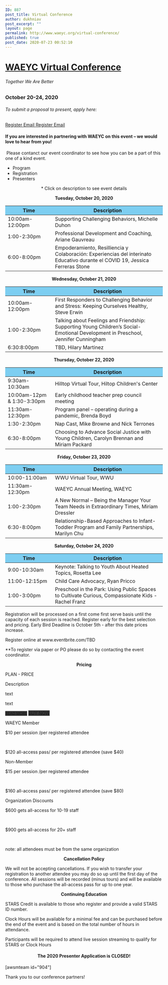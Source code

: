 ```yaml
---
ID: 887
post_title: Virtual Conference
author: dukhniav
post_excerpt: ""
layout: page
permalink: http://www.waeyc.org/virtual-conference/
published: true
post_date: 2020-07-23 00:52:10
---
```

<h1><a href="">WAEYC Virtual Conference</a></h1>		
			<h6>Together We Are Better</h6>		
			<h3>October 20-24, 2020</h3>		
			<h6>To submit a proposal to present, apply here:</h6>		
		<a href="https://www.eventbrite.com/e/2020-waeyc-call-for-proposals-tickets-108884454334" data-text="Register">
				Register
		</a>
		<a href="emailto:amandacardwell@frontier.com" data-text="Go!">
				Email
		</a>
		<a href="https://www.eventbrite.com/e/2020-waeyc-call-for-proposals-tickets-108884454334" data-text="Register">
				Register
		</a>
		<a href="emailto:amandacardwell@frontier.com" data-text="Go!">
				Email
		</a>
				<h4>If you are interested in partnering with WAEYC on this event – we would love to hear from you!</h4>
																						<p><p> Please contanct our event coordinator to see how you can be a part of this one of a kind event.</p></p>
		  <ul>
	    		      		<li>                                                        	      		 Program</li>
	      		      		<li>                                                        	      		 Registration</li>
	      		      		<li>                                                        	      		 Presenters</li>
	      	    		</ul>
		      												<p style="text-align: center">* Click on description to see event details</p>
<p style="text-align: center"><b>Tuesday, October 20, 2020</b></p>
<table style="width: 100%">
  <thead>
    <tr>
      <th style="background-color: #7dcef1; width: 30%">Time</th>
      <th style="background-color: #7dcef1; width: 70%">Description</th>
    </tr>
  </thead>
  <tbody>
    <tr>
      <td>10:00am-12:00pm</td>
      <td>
        <a>Supporting Challenging Behaviors, Michelle Duhon</a>
      </td>
    </tr>
    <tr>
      <td>1:00-2:30pm</td>
      <td>
        <a>Professional Development and Coaching, Ariane Gauvreau</a>
      </td>
    </tr>
    <tr>
      <td>6:00-8:00pm</td>
      <td>
        <a>Empoderamiento, Resilliencia y Colaboración: Experiencias del
          interinato Educativo durante el COVID 19, Jessica Ferreras Stone</a>
      </td>
    </tr>
  </tbody>
</table>
<p style="text-align: center"><b>Wednesday, October 21, 2020</b></p>
<table style="width: 100%" cellspacing="5" cellpadding="5">
  <thead>
    <tr>
      <th style="background-color: #7dcef1; width: 30%">Time</th>
      <th style="background-color: #7dcef1; width: 70%">Description</th>
    </tr>
  </thead>
  <tbody>
    <tr>
      <td>10:00am-12:00pm</td>
      <td>
        <a>First Responders to Challenging Behavior and Stress: Keeping
          Ourselves Healthy, Steve Erwin</a
        >
      </td>
    </tr>
    <tr>
      <td>1:00-2:30pm</td>
      <td>
        <a>
          Talking about Feelings and Friendship: Supporting Young Children’s
          Social-Emotional Development in Preschool, Jennifer Cunningham</a
        >
      </td>
    </tr>
    <tr>
      <td>6:30:8:00pm</td>
      <td><a> TBD, Hilary Martinez </a></td>
    </tr>
  </tbody>
</table>
<p style="text-align: center"><b>Thursday, October 22, 2020</b></p>
<table style="width: 100%" cellspacing="5" cellpadding="5">
  <thead>
    <tr>
      <th style="background-color: #7dcef1; width: 30%">Time</th>
      <th style="background-color: #7dcef1; width: 70%">Description</th>
    </tr>
  </thead>
  <tbody>
    <tr>
      <td>9:30am-10:30am</td>
      <td>
        <a> Hilltop Virtual Tour, Hiltop Children's Center </a>
      </td>
    </tr>
    <tr>
      <td>10:00am-12pm &amp; 1:30-3:30pm</td>
      <td>
        <a>Early childhood teacher prep council meeting</a>
      </td>
    </tr>
    <tr>
      <td>11:30am-12:30pm</td>
      <td>
        <a>Program panel – operating during a pandemic, Brenda Boyd</a>
      </td>
    </tr>
    <tr>
      <td>1:30-2:30pm</td>
      <td>
        <a>Nap Cast, Mike Browne and Nick Terrones</a>
      </td>
    </tr>
    <tr>
      <td>6:30-8:00pm</td>
      <td>
        <a>Choosing to Advance Social Justice with Young Children, Carolyn
          Brennan and Miriam Packard</a
        >
      </td>
    </tr>
  </tbody>
</table>
<p style="text-align: center"><b>Friday, October 23, 2020</b></p>
<table style="width: 100%" cellspacing="5" cellpadding="5">
  <thead>
    <tr>
      <th style="background-color: #7dcef1; width: 30%">Time</th>
      <th style="background-color: #7dcef1; width: 70%">Description</th>
    </tr>
  </thead>
  <tbody>
    <tr>
      <td>10:00-11:00am</td>
      <td><a>WWU Virtual Tour, WWU</a></td>
    </tr>
    <tr>
      <td>11:30am-12:30pm</td>
      <td><a>WAEYC Annual Meeting, WAEYC</a></td>
    </tr>
    <tr>
      <td>1:00-2:30pm</td>
      <td>
        <a>A New Normal – Being the Manager Your Team Needs in Extraordinary
          Times, Miriam Dressler</a
        >
      </td>
    </tr>
    <tr>
      <td>6:30-8:00pm</td>
      <td>
        <a>Relationship-Based Approaches to Infant-Toddler Program and Family
          Partnerships, Marilyn Chu</a
        >
      </td>
    </tr>
  </tbody>
</table>
<p style="text-align: center"><b>Saturday, October 24, 2020</b></p>
<table style="width: 100%" cellspacing="5" cellpadding="5">
  <thead>
    <tr>
      <th style="background-color: #7dcef1; width: 30%">Time</th>
      <th style="background-color: #7dcef1; width: 70%">Description</th>
    </tr>
  </thead>
  <tbody>
    <tr>
      <td>9:00-10:30am</td>
      <td>
        <a>Keynote: Talking to Youth About Heated Topics, Rosetta Lee</a>
      </td>
    </tr>
    <tr>
      <td>11:00-12:15pm</td>
      <td><a>Child Care Advocacy, Ryan Pricco</a></td>
    </tr>
    <tr>
      <td>1:00-3:00pm</td>
      <td>
        <a>Preschool in the Park: Using Public Spaces to Cultivate Curious,
          Compassionate Kids - Rachel Franz</a
        >
      </td>
    </tr>
  </tbody>
</table>
		      												<p>Registration will be processed on a first come first serve basis until the capacity of each session is reached. Register early for the best selection and pricing. Early Bird Deadline is October 5th - after this date prices increase. </p><p>Register online at www.eventbrite.com/TBD</p><p>**To register via paper or PO please do so by contacting the event coordinator.</p><p style="text-align: center;"><strong>Pricing</strong></p><p style="font-weight: 400;">
	<!-- Style to display all tables correct-->
	<!-- this block will be remove in frontend.tables.editor.block.base after init -->
		<style>
			.ptsBlock {
				opacity: 0;
				visibility: hidden;
			}
		</style>
			<style type="text/css">#ptsBlock_114410 {
    width: 100%;
  }
#ptsBlock_114410 .ptsCol {
            width: 33.333333333333%;
      }
#ptsBlock_114410 .ptsTableDescCol {
      display: none;
  }
#ptsBlock_114410 .ptsCol.ptsTableDescCol .ptsColFooter {
	visibility: hidden;
}
#ptsBlock_114410 p {
  margin: 0;
}
/*Animations*/
#ptsBlock_114410 .ptsCol .ptsTableElementContent,
#ptsBlock_114410 .ptsCol .ptsTableElementContent span {
  transition: all 0.3s ease;
    -webkit-transition: all 0.3s ease;
    -moz-transition: all 0.3s ease;
    -ms-transition: all 0.3s ease;
    -o-transition: all 0.3s ease;
}
#ptsBlock_114410 .ptsCol.hover .ptsTableElementContent {
  z-index: 101;
  box-shadow: 0 0 10px rgba(0, 0, 0, 0.5);
  -webkit-box-shadow: 0 0 10px rgba(0, 0, 0, 0.5);
  -moz-box-shadow: 0 0 10px rgba(0, 0, 0, 0.5);
}
#ptsBlock_114410 .ptsCol.hover .ptsTableElementContent {
  z-index: 101;
  box-shadow: 0 0 10px rgba(0, 0, 0, 0.5);
}
/** Template Style **/
#ptsBlock_114410 .ptsTableElementContent {
    background: #fff;
    border: solid 1px #f0f0f0;
    box-shadow: 0 0 20px -2px rgba(0,0,0,0);
    position: relative;
}
#ptsBlock_114410 .ptsColHeader,
#ptsBlock_114410 .ptsColDesc {
    background: #fafafa;
    padding: 40px 5px 30px 5px;
  	position: relative;
}
#ptsBlock_114410 .ptsColDesc:before {
	content: '';
  	position: absolute;
  	left: 25%;
  	bottom: 0;
  background-color: #333;
  	height: 1px;
  	width: 50%;
}
#ptsBlock_114410 .ptsColHeader .ptsIcon i {
	font-size: 55px;
  	color: #333;
}
#ptsBlock_114410 .ptsColHeader span,
#ptsBlock_114410 .ptsColHeader p {
    font-size: 28px;
    color: #333;
}
#ptsBlock_114410 .ptsColDesc {
    padding: 0 5px 20px 5px;
}
#ptsBlock_114410 .ptsRows {
	padding-top: 20px;
}
#ptsBlock_114410 .ptsColDesc span,
#ptsBlock_114410 .ptsColDesc p {
    font-size: 24px;
  	color: #333;
}
#ptsBlock_114410 .ptsRows .ptsCell {
  color: #333;
}
#ptsBlock_114410 .ptsRows .ptsCell span,
#ptsBlock_114410 .ptsRows .ptsCell p {
  font-size: 14px;
}
#ptsBlock_114410 .ptsColFooter {
  padding: 20px 0 20px 0;
}
#ptsBlock_114410 .ptsColFooter .ptsActBtn a {
    background-color: #fafafa;
    text-decoration: blink;
 	color: #fff;
    font-size: 18px;
    padding: 10px 20px;
    border-radius: 4px;
    position: relative;
  	text-align: center;
}
#ptsBlock_114410 .ptsColFooter .ptsActBtn {
	margin: 10px 0;
  	text-align: center;
}
#ptsBlock_114410 .ptsColFooter .ptsActBtn a:before {
    content: '';
    position: absolute;
    top: 0;
    right: 0;
    left: 0;
    bottom: 0;
    background-color: #fff;
    opacity: 0;
    transition: all .5s ease-out;
}
#ptsBlock_114410 .ptsColFooter .ptsActBtn a:hover:before {
    opacity: .3;
}</style>
		<!-- Start Test Element -->
						<p> PLAN - PRICE </p>
						<p>Description</p>
		<p>text</p>
		<p>text</p>
								<a target="_blank" href="https://supsystic.com/" style="font-size: 12px; background-color: #333;" rel="noopener noreferrer">READ MORE</a>
								<a target="_blank" href="https://supsystic.com/" style="font-size: 14px; background-color: #333;" rel="noopener noreferrer">BUY NOW</a>
						<p>WAEYC Member</p>
							<p>$10 per session /per registered attendee<br></p><p> <br></p><p>$120 all-access pass/ per registered attendee (save $40)</p>
						<p>Non-Member</p>
							<p>$15 per session /per registered attendee</p><p> <br></p><p>$160 all-access pass/ per registered attendee (save $80)<br></p>
						<p>Organization Discounts&nbsp;</p>
							<p>$600 gets all-access for 10-19 staff</p><p> <br></p><p>$900 gets all-access for 20+ staff</p><p><br data-mce-bogus="1"></p><p>note: all attendees must be from the same organization<br></p>
		<!-- End Test Element -->
</p><p style="text-align: center;"><strong>Cancellation Policy</strong></p><p>We will not be accepting cancellations. If you wish to transfer your registration to another attendee you may do so up until the first day of the conference. All sessions will be recorded (minus tours) and will be available to those who purchase the all-access pass for up to one year.</p><p style="text-align: center;"><strong>Continuing Education</strong></p><p>STARS Credit is available to those who register and provide a valid STARS ID number.</p><p>Clock Hours will be available for a minimal fee and can be purchased before the end of the event and is based on the total number of hours in attendance.</p><p>Participants will be required to attend live session streaming to qualify for STARS or Clock Hours</p>							    			
		      												<h4 style="text-align: center;">The 2020 Presenter Application is CLOSED!</h4>							    			
		[awsmteam id="904"]<p>Thank you to our conference partners!</p>